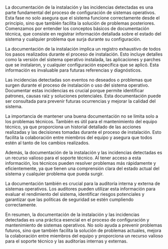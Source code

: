 La documentación de la instalación y las incidencias detectadas es una parte fundamental del proceso de configuración de sistemas operativos. Esta fase no solo asegura que el sistema funcione correctamente desde el principio, sino que también facilita la solución de problemas posteriores. Comenzamos por entender los conceptos básicos de documentación técnica, que consiste en registrar información detallada sobre el estado del sistema y cualquier problema que surja durante su configuración.

La documentación de la instalación implica un registro exhaustivo de todos los pasos realizados durante el proceso de instalación. Esto incluye detalles como la versión del sistema operativo instalada, las aplicaciones y parches que se instalaron, y cualquier configuración específica que se aplicó. Esta información es invaluable para futuras referencias y diagnósticos.

Las incidencias detectadas son eventos no deseados o problemas que surgen durante el proceso de instalación o uso del sistema operativo. Documentar estas incidencias es crucial porque permite identificar patrones, causas raíz y soluciones potenciales. Esta documentación puede ser consultada para prevenir futuras ocurrencias y mejorar la calidad del sistema.

La importancia de mantener una buena documentación no se limita solo a los problemas técnicos. También es útil para el mantenimiento del equipo técnico, ya que proporciona un historial detallado de las acciones realizadas y las decisiones tomadas durante el proceso de instalación. Esto facilita la colaboración entre miembros del equipo y asegura que todos estén al tanto de los cambios realizados.

Además, la documentación de la instalación y las incidencias detectadas es un recurso valioso para el soporte técnico. Al tener acceso a esta información, los técnicos pueden resolver problemas más rápidamente y eficientemente, ya que tienen una comprensión clara del estado actual del sistema y cualquier problema que pueda surgir.

La documentación también es crucial para la auditoría interna y externa de sistemas operativos. Los auditores pueden utilizar esta información para evaluar el rendimiento del sistema, identificar riesgos potenciales y garantizar que las políticas de seguridad se estén cumpliendo correctamente.

En resumen, la documentación de la instalación y las incidencias detectadas es una práctica esencial en el proceso de configuración y mantenimiento de sistemas operativos. No solo ayuda a prevenir problemas futuros, sino que también facilita la solución de problemas actuales, mejora la colaboración entre miembros del equipo y proporciona un recurso valioso para el soporte técnico y las auditorías internas y externas.
